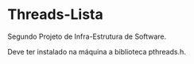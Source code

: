 # Threads-Lista
Segundo Projeto de Infra-Estrutura de Software.

Deve ter instalado na máquina a biblioteca pthreads.h.
